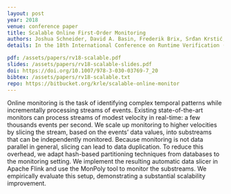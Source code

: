 ```yaml
---
layout: post
year: 2018
venue: conference paper
title: Scalable Online First-Order Monitoring
authors: Joshua Schneider, David A. Basin, Frederik Brix, Srđan Krstić, Dmitriy Traytel
details: In the 18th International Conference on Runtime Verification (RV 2018).

pdf: /assets/papers/rv18-scalable.pdf
slides: /assets/papers/rv18-scalable-slides.pdf
doi: https://doi.org/10.1007/978-3-030-03769-7_20
bibtex: /assets/papers/rv18-scalable.txt
repo: https://bitbucket.org/krle/scalable-online-monitor
---
```


Online monitoring is the task of identifying complex temporal patterns while incrementally processing streams of events. Existing state-of-the-art monitors can process streams of modest velocity in real-time: a few thousands events per second. We scale up monitoring to higher velocities by slicing the stream, based on the events’ data values, into substreams that can be independently monitored. Because monitoring is not data parallel in general, slicing can lead to data duplication. To reduce this overhead, we adapt hash-based partitioning techniques from databases to the monitoring setting. We implement the resulting automatic data slicer in Apache Flink and use the MonPoly tool to monitor the substreams. We empirically evaluate this setup, demonstrating a substantial scalability improvement.

